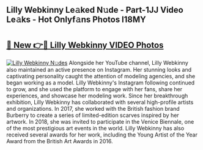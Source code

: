 ## Lilly Webkinny Le𝚊ked N𝚞de - Part-1JJ Video Le𝚊ks - Hot Onlyf𝚊ns Photos l18MY

# <h2><a href="http://ac44039.deff.icu/?id=Lilly+Webkinny">🔗 New 👉🔴 Lilly Webkinny VIDEO Photos</a></h2>

[![Lilly Webkinny N𝚞des](https://i.imgur.com/rIISA9y.gif)](http://ac44039.deff.icu/?id=Lilly+Webkinny)
Alongside her YouTube channel, Lilly Webkinny also maintained an active presence on Instagram. Her stunning looks and captivating personality caught the attention of modeling agencies, and she began working as a model. Lilly Webkinny's Instagram following continued to grow, and she used the platform to engage with her fans, share her experiences, and showcase her modeling work. Since her breakthrough exhibition, Lilly Webkinny has collaborated with several high-profile artists and organizations. In 2017, she worked with the British fashion brand Burberry to create a series of limited-edition scarves inspired by her artwork. In 2018, she was invited to participate in the Venice Biennale, one of the most prestigious art events in the world. Lilly Webkinny has also received several awards for her work, including the Young Artist of the Year Award from the British Art Awards in 2016.

